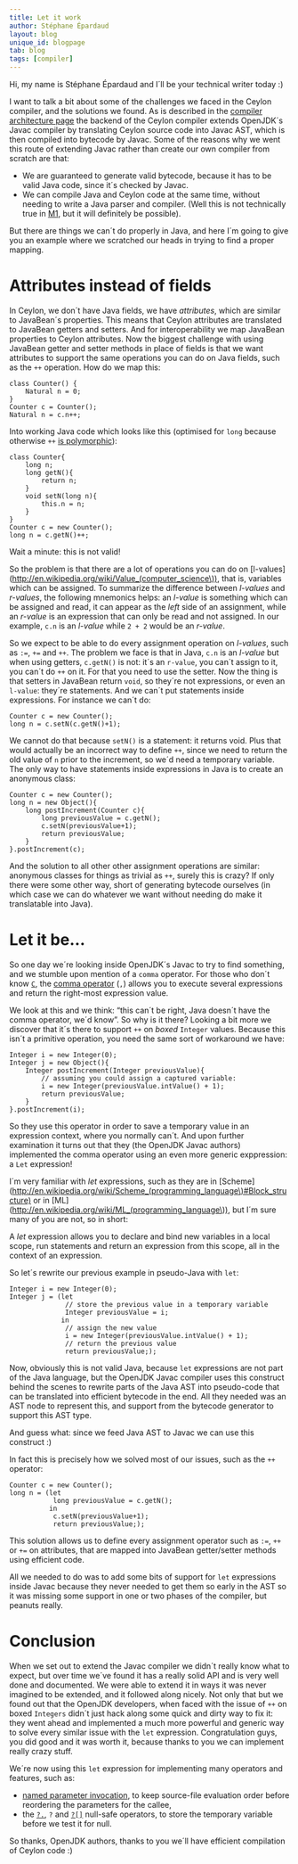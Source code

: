 ```yaml
---
title: Let it work
author: Stéphane Épardaud
layout: blog
unique_id: blogpage
tab: blog
tags: [compiler]
---
```


Hi, my name is Stéphane Épardaud and I´ll be your technical writer today :)

I want to talk a bit about some of the challenges we faced in the Ceylon compiler, and the solutions
we found. As is described in the [compiler architecture page](/code/contribute/#ceylon_compiler_components)
the backend of the Ceylon compiler extends OpenJDK´s Javac compiler by translating Ceylon source code into
Javac AST, which is then compiled into bytecode by Javac. Some of the reasons why we went this route of
extending Javac rather than create our own compiler from scratch are that:

- We are guaranteed to generate valid bytecode, because it has to be valid Java code, since it´s checked
by Javac.
- We can compile Java and Ceylon code at the same time, without needing to write a Java parser
and compiler. (Well this is not technically true in [M1](/documentation/roadmap/#milestone_1), 
but it will definitely be possible). 

But there are things we can´t do properly in Java, and here I´m going to give you an example where we
scratched our heads in trying to find a proper mapping.

# Attributes instead of fields

In Ceylon, we don´t have Java fields, we have _attributes_, which are similar to JavaBean´s properties.
This means that Ceylon attributes are translated to JavaBean getters and setters. And for interoperability
we map JavaBean properties to Ceylon attributes. Now the biggest challenge with using JavaBean getter and setter
methods in place of fields is that we want attributes to support the same operations you can do on Java fields,
such as the `++` operation. How do we map this:

    class Counter() {
        Natural n = 0;
    }
    Counter c = Counter();
    Natural n = c.n++;

Into working Java code which looks like this (optimised for `long` because otherwise `++` 
[is polymorphic](/documentation/reference/operator/increment/)):

<!-- lang: java -->
    class Counter{
        long n;
        long getN(){
            return n;
        }
        void setN(long n){
            this.n = n;
        }
    }
    Counter c = new Counter();
    long n = c.getN()++;

Wait a minute: this is not valid!

So the problem is that there are a lot of operations you can do on 
[l-values](http://en.wikipedia.org/wiki/Value_(computer_science\)),
that is, variables which can be assigned. To summarize the difference between _l-values_ and _r-values_, the following mnemonics
helps: an _l-value_ is something which can be assigned and read, it can appear as the _left_ side of an assignment, while an
_r-value_ is an expression that can only be read and not assigned. In our example, `c.n` is an _l-value_ while `2 + 2` would be
an _r-value_.

So we expect to be able to do every assignment operation on _l-values_, such as `:=`, `+=` and `++`. The problem we face is that
in Java, `c.n` is an _l-value_ but when using getters, `c.getN()` is not: it´s an `r-value`, you can´t assign to it, you can´t
do `++` on it. For that you need to use the setter. Now the thing is that setters in JavaBean return `void`, so they´re not
expressions, or even an `l-value`: they´re statements. And we can´t put statements inside expressions. For instance we can´t do:

<!-- lang: java -->
    Counter c = new Counter();
    long n = c.setN(c.getN()+1);

We cannot do that because `setN()` is a statement: it returns void. Plus that would actually be an incorrect way to define `++`,
since we need to return the old value of `n` prior to the increment, so we´d need a temporary variable. The only way to have
statements inside expressions in Java is to create an anonymous class:

<!-- lang: java -->
    Counter c = new Counter();
    long n = new Object(){
        long postIncrement(Counter c){
            long previousValue = c.getN();
            c.setN(previousValue+1);
            return previousValue;
        }
    }.postIncrement(c);

And the solution to all other other assignment operations are similar: anonymous classes for things as trivial as `++`, surely
this is crazy? If only there were some other way, short of generating bytecode ourselves (in which case we can do whatever we
want without needing do make it translatable into Java). 

# Let it be…

So one day we´re looking inside OpenJDK´s Javac to try to find something, and we stumble upon mention of a `comma` operator. For
those who don´t know [`C`](http://en.wikipedia.org/wiki/C_(programming_language)), 
the [comma operator](http://en.wikipedia.org/wiki/Comma_operator) (`,`) allows you to execute several
expressions and return the right-most expression value.  

We look at this and we think: “this can´t be right, Java doesn´t have the comma operator, we´d know”. So why is it there? Looking
a bit more we discover that it´s there to support `++` on _boxed_ `Integer` values. Because this isn´t a primitive operation,
you need the same sort of workaround we have:

<!-- lang: java -->
    Integer i = new Integer(0);
    Integer j = new Object(){
        Integer postIncrement(Integer previousValue){
            // assuming you could assign a captured variable:
            i = new Integer(previousValue.intValue() + 1);
            return previousValue;
        }
    }.postIncrement(i);

So they use this operator in order to save a temporary value in an expression context, where you normally can´t. And upon
further examination it turns out that they (the OpenJDK Javac authors) implemented the comma operator using an even more
generic exppression: a `Let` expression!

I´m very familiar with _let_ expressions, such as they are in 
[Scheme](http://en.wikipedia.org/wiki/Scheme_(programming_language\)#Block_structure) or in 
[ML](http://en.wikipedia.org/wiki/ML_(programming_language\)), but I´m sure many of you are not, so in short:

A _let_ expression allows you to declare and bind new variables in a local scope, run statements and return an expression from
this scope, all in the context of an expression. 

So let´s rewrite our previous example in pseudo-Java with `let`:

<!-- lang: java -->
    Integer i = new Integer(0);
    Integer j = (let
                  // store the previous value in a temporary variable
                  Integer previousValue = i;
                 in 
                  // assign the new value
                  i = new Integer(previousValue.intValue() + 1);
                  // return the previous value
                  return previousValue;);
 
Now, obviously this is not valid Java, because `let` expressions are not part of the Java language, but the OpenJDK Javac
compiler uses this construct behind the scenes to rewrite parts of the Java AST into pseudo-code that can be translated
into efficient bytecode in the end. All they needed was an AST node to represent this, and support from the bytecode
generator to support this AST type.

And guess what: since we feed Java AST to Javac we can use this construct :)

In fact this is precisely how we solved most of our issues, such as the `++` operator: 

<!-- lang: java -->
    Counter c = new Counter();
    long n = (let
               long previousValue = c.getN();
              in
               c.setN(previousValue+1);
               return previousValue;);

This solution allows us to define every assignment operator such as `:=`, `++` or `+=` on attributes, that are mapped
into JavaBean getter/setter methods using efficient code.

All we needed to do was to add some bits of support for `let` expressions inside Javac because they never needed to get
them so early in the AST so it was missing some support in one or two phases of the compiler, but peanuts really.

# Conclusion

When we set out to extend the Javac compiler we didn´t really know what to expect, but over time we´ve found it has a really
solid API and is very well done and documented. We were able to extend it in ways it was never imagined to be extended, and
it followed along nicely. Not only that but we found out that the OpenJDK developers, when faced with the issue of `++` on boxed
`Integers` didn´t just hack along some quick and dirty way to fix it: they went ahead and implemented a much more powerful and
generic way to solve every similar issue with the `let` expression. Congratulation guys, you did good and it was worth it, 
because thanks to you we can implement really crazy stuff.

We´re now using this `let` expression for implementing many operators and features, such as:

- [named parameter invocation](/documentation/reference/operator/invoke/), 
to keep source-file evaluation order before reordering the parameters for the callee,
- the [`?.`](/documentation/reference/operator/nullsafe-invoke/), `?` 
and [`?[]`](/documentation/reference/operator/nullsafe-lookup) null-safe operators, to store the 
temporary variable before we test it for null.

So thanks, OpenJDK authors, thanks to you we´ll have efficient compilation of Ceylon code :)
